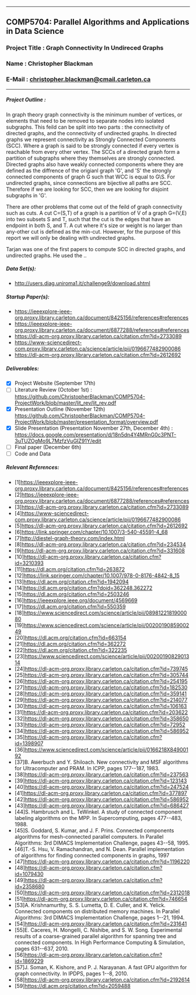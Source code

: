 <hr>

## COMP5704: Parallel Algorithms and Applications in Data Science
### Project Title : Graph Connectivity In Undireced Graphs
### Name : Christopher Blackman
### E-Mail : christopher.blackman@cmail.carleton.ca

<hr>

##### Project Outline : 
In graph theory graph connectivity is the minimum number of vertices, or elements that need to be removed to separate nodes into isolated subgraphs. This feild can be split into two parts : the connectivity of directed graphs, and the connectivity of undirected graphs. In directed graphs we represent connectivity as Strongly Connected Components (SCC). Where a graph is said to be strongly connected if every vertex is reachable from every other vertex. The SCCs of a directed graph form a partition of subgraphs where they themselves are strongly connected. Directed graphs also have weakly connected components where they are defined as the diffrence of the origianl graph 'G', and 'S' the strongly connected components of graph G such that WCC is equal to  G\S. For undirected graphs, since connections are bijective all paths are SCC. Therefore if we are looking for SCC, then we are looking for disjoint subgraphs in 'G'.

There are other problems that come out of the feild of graph connectivity such as cuts.
A cut C=(S,T) of a graph is a partition of V of a graph G=(V,E) into two subsets S and T, such that the cut is the edges that have an endpoint in both S, and T. A cut where it's size or weight is no larger than any-other cut is defined as the min-cut.
However, for the purpose of this report we will only be dealing with undirected graphs.

Tarjan was one of the first papers to compute SCC in directed graphs, and undirected graphs. He used the .. <to be cont.>

##### Data Set(s):
- http://users.diag.uniroma1.it/challenge9/download.shtml
 
##### Startup Paper(s):
- https://ieeexplore-ieee-org.proxy.library.carleton.ca/document/8425156/references#references
- https://ieeexplore-ieee-org.proxy.library.carleton.ca/document/6877288/references#references
- https://dl-acm-org.proxy.library.carleton.ca/citation.cfm?id=2733089
- https://www-sciencedirect-com.proxy.library.carleton.ca/science/article/pii/0196677482900086
- https://dl-acm-org.proxy.library.carleton.ca/citation.cfm?id=2612692
##### Deliverables:
  - [x] Project Website (September 17th)
  - [ ] Literature Review (October 1st) : https://github.com/ChristopherBlackman/COMP5704-ProjectWork/blob/master/lit_rev/lit_rev.pdf
  - [x] Presentation Outline (November 12th) https://github.com/ChristopherBlackman/COMP5704-ProjectWork/blob/master/presentation_format/overview.pdf
  - [X] Slide Presentation (Presentation November 27th, December 4th) : https://docs.google.com/presentation/d/18n5dn4Y4MRnG0c3PNT-3uTUZOgMo9L7MzfzVuGIZ91Y/edit
  - [ ] Final paper (December 6th)
  - [ ] Code and Data
##### Relevant References:
- [1]https://ieeexplore-ieee-org.proxy.library.carleton.ca/document/8425156/references#references
- [2]https://ieeexplore-ieee-org.proxy.library.carleton.ca/document/6877288/references#references
- [3]https://dl-acm-org.proxy.library.carleton.ca/citation.cfm?id=2733089
- [4]https://www-sciencedirect-com.proxy.library.carleton.ca/science/article/pii/0196677482900086
- [5]https://dl-acm-org.proxy.library.carleton.ca/citation.cfm?id=2612692
- [6]https://link.springer.com/chapter/10.1007/3-540-45591-4_68
- [7]http://diestel-graph-theory.com/index.html
- [8]https://dl-acm-org.proxy.library.carleton.ca/citation.cfm?id=234534 
- [9]https://dl-acm-org.proxy.library.carleton.ca/citation.cfm?id=331608
- [10]https://dl-acm-org.proxy.library.carleton.ca/citation.cfm?id=3210393
- [11]https://dl.acm.org/citation.cfm?id=263872
- [12]https://link.springer.com/chapter/10.1007/978-0-8176-4842-8_15
- [13]https://dl.acm.org/citation.cfm?id=1942094
- [14]https://dl.acm.org/citation.cfm?doid=362248.362272
- [15]https://dl.acm.org/citation.cfm?id=2503246
- [16]https://ieeexplore.ieee.org/document/4569669
- [17]https://dl.acm.org/citation.cfm?id=550359
- [18]https://www.sciencedirect.com/science/article/pii/0898122181900080
- [19]https://www.sciencedirect.com/science/article/pii/0020019085900249
- [20]https://dl.acm.org/citation.cfm?id=663154
- [21]https://dl.acm.org/citation.cfm?id=362272
- [22]https://dl.acm.org/citation.cfm?id=322235
- [23]https://www.sciencedirect.com/science/article/pii/0020019082901314
- [24]https://dl-acm-org.proxy.library.carleton.ca/citation.cfm?id=739745
- [25]https://dl-acm-org.proxy.library.carleton.ca/citation.cfm?id=305744
- [26]https://dl-acm-org.proxy.library.carleton.ca/citation.cfm?id=254195
- [27]https://dl-acm-org.proxy.library.carleton.ca/citation.cfm?id=182530
- [28]https://dl-acm-org.proxy.library.carleton.ca/citation.cfm?id=359141
- [29]https://dl-acm-org.proxy.library.carleton.ca/citation.cfm?id=214077
- [30]https://dl-acm-org.proxy.library.carleton.ca/citation.cfm?id=106163
- [31]https://dl-acm-org.proxy.library.carleton.ca/citation.cfm?id=203622
- [32]https://dl-acm-org.proxy.library.carleton.ca/citation.cfm?id=358650
- [33]https://dl-acm-org.proxy.library.carleton.ca/citation.cfm?id=72952
- [34]https://dl-acm-org.proxy.library.carleton.ca/citation.cfm?id=586952
- [35]https://dl-acm-org.proxy.library.carleton.ca/citation.cfm?id=1398907
- [36]https://www.sciencedirect.com/science/article/pii/0166218X84900192
- [37]B. Awerbuch and Y. Shiloach. New connectivity and MSF algorithms for Ultracomputer and PRAM. In ICPP, pages 177--187, 1983.
- [38]https://dl-acm-org.proxy.library.carleton.ca/citation.cfm?id=237563
- [39]https://dl-acm-org.proxy.library.carleton.ca/citation.cfm?id=123143
- [40]https://dl-acm-org.proxy.library.carleton.ca/citation.cfm?id=247524
- [41]https://dl-acm-org.proxy.library.carleton.ca/citation.cfm?id=377897
- [42]https://dl-acm-org.proxy.library.carleton.ca/citation.cfm?id=586952
- [43]https://dl-acm-org.proxy.library.carleton.ca/citation.cfm?id=686427
- [44]S. Hambrusch and L. TeWinkel. A study of connected component labeling algorithms on the MPP. In Supercomputing, pages 477--483, 1988.
- [45]S. Goddard, S. Kumar, and J. F. Prins. Connected components algorithms for mesh-connected parallel computers. In Parallel Algorithms: 3rd DIMACS Implementation Challenge, pages 43--58, 1995.
- [46]T.-S. Hsu, V. Ramachandran, and N. Dean. Parallel implementation of algorithms for finding connected components in graphs, 1997
- [47]https://dl-acm-org.proxy.library.carleton.ca/citation.cfm?id=1196220
- [48]https://dl-acm-org.proxy.library.carleton.ca/citation.cfm?id=1079430
- [49]https://dl-acm-org.proxy.library.carleton.ca/citation.cfm?id=2358680
- [50]https://dl-acm-org.proxy.library.carleton.ca/citation.cfm?id=2312018
- [51]https://dl-acm-org.proxy.library.carleton.ca/citation.cfm?id=746654
- [53]A. Krishnamurthy, S. S. Lumetta, D. E. Culler, and K. Yelick. Connected components on distributed memory machines. In Parallel Algorithms: 3rd DIMACS Implementation Challenge, pages 1--21, 1994.
- [54]https://dl-acm-org.proxy.library.carleton.ca/citation.cfm?id=231641
- [55]E. Caceres, H. Mongelli, C. Nishibe, and S. W. Song. Experimental results of a coarse-grained parallel algorithm for spanning tree and connected components. In High Performance Computing & Simulation, pages 631--637, 2010.
- [56]https://dl-acm-org.proxy.library.carleton.ca/citation.cfm?id=1869229
- [57]J. Soman, K. Kishore, and P. J. Narayanan. A fast GPU algorithm for graph connectivity. In IPDPS, pages 1--8, 2010.
- [58]https://dl-acm-org.proxy.library.carleton.ca/citation.cfm?id=2192614
- [59]https://dl.acm.org/citation.cfm?id=2059488
